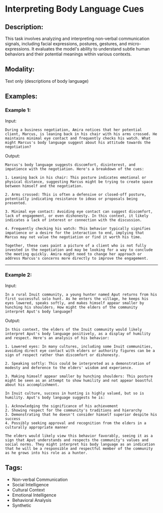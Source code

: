 # Interpreting Body Language Cues

## Description:
This task involves analyzing and interpreting non-verbal communication signals, including facial expressions, postures, gestures, and micro-expressions. It evaluates the model's ability to understand subtle human behaviors and their potential meanings within various contexts.

## Modality:
Text only (descriptions of body language)

## Examples:

### Example 1:

Input:

```
During a business negotiation, Amira notices that her potential client, Marcus, is leaning back in his chair with his arms crossed. He maintains minimal eye contact and frequently checks his watch. What might Marcus's body language suggest about his attitude towards the negotiation?
```

Output:

```
Marcus's body language suggests discomfort, disinterest, and impatience with the negotiation. Here's a breakdown of the cues:

1. Leaning back in his chair: This posture indicates emotional or physical distance, suggesting Marcus might be trying to create space between himself and the negotiation.

2. Arms crossed: This is often a defensive or closed-off posture, potentially indicating resistance to ideas or proposals being presented.

3. Minimal eye contact: Avoiding eye contact can suggest discomfort, lack of engagement, or even dishonesty. In this context, it likely indicates a lack of interest or connection with the discussion.

4. Frequently checking his watch: This behavior typically signifies impatience or a desire for the interaction to end, implying that Marcus may not value the negotiation or find it worth his time.

Together, these cues paint a picture of a client who is not fully invested in the negotiation and may be looking for a way to conclude the meeting quickly. Amira might need to change her approach or address Marcus's concerns more directly to improve the engagement.
```

---

### Example 2:

Input:

```
In a rural Inuit community, a young hunter named Aput returns from his first successful solo hunt. As he enters the village, he keeps his eyes lowered, speaks softly, and makes himself appear smaller by hunching his shoulders. How might the elders of the community interpret Aput's body language?
```

Output:

```
In this context, the elders of the Inuit community would likely interpret Aput's body language positively, as a display of humility and respect. Here's an analysis of his behavior:

1. Lowered eyes: In many cultures, including some Inuit communities, avoiding direct eye contact with elders or authority figures can be a sign of respect rather than discomfort or dishonesty.

2. Speaking softly: This could be interpreted as a demonstration of modesty and deference to the elders' wisdom and experience.

3. Making himself appear smaller by hunching shoulders: This posture might be seen as an attempt to show humility and not appear boastful about his accomplishment.

In Inuit culture, success in hunting is highly valued, but so is humility. Aput's body language suggests he is:

1. Acknowledging the significance of his achievement
2. Showing respect for the community's traditions and hierarchy
3. Demonstrating that he doesn't consider himself superior despite his success
4. Possibly seeking approval and recognition from the elders in a culturally appropriate manner

The elders would likely view this behavior favorably, seeing it as a sign that Aput understands and respects the community's values and social norms. They might interpret his body language as an indication that he will be a responsible and respectful member of the community as he grows into his role as a hunter.
```

## Tags:
- Non-verbal Communication
- Social Intelligence
- Cultural Context
- Emotional Intelligence
- Behavioral Analysis
- Synthetic